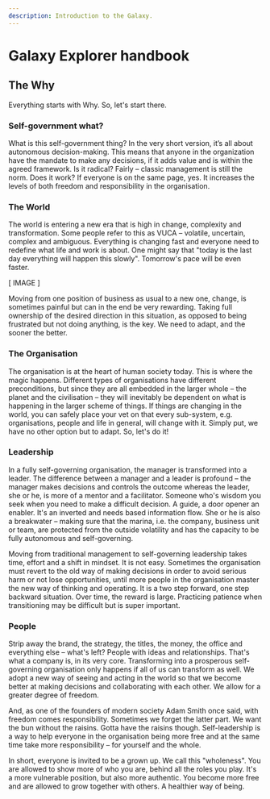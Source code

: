 ```yaml
---
description: Introduction to the Galaxy.
---
```


# Galaxy Explorer handbook

## The Why

Everything starts with Why. So, let's start there.

### Self-government what?

What is this self-government thing? In the very short version, it’s all about autonomous decision-making. This means that anyone in the organization have the mandate to make any decisions, if it adds value and is within the agreed framework. Is it radical? Fairly – classic management is still the norm. Does it work? If everyone is on the same page, yes. It increases the levels of both freedom and responsibility in the organisation.

### The World

The world is entering a new era that is high in change, complexity and transformation. Some people refer to this as VUCA – volatile, uncertain, complex and ambiguous. Everything is changing fast and everyone need to redefine what life and work is about. One might say that "today is the last day everything will happen this slowly". Tomorrow's pace will be even faster.

\[ IMAGE \]

Moving from one position of business as usual to a new one, change, is sometimes painful but can in the end be very rewarding. Taking full ownership of the desired direction in this situation, as opposed to being frustrated but not doing anything, is the key. We need to adapt, and the sooner the better.

### The Organisation

The organisation is at the heart of human society today. This is where the magic happens. Different types of organisations have different preconditions, but since they are all embedded in the larger whole – the planet and the civilisation – they will inevitably be dependent on what is happening in the larger scheme of things. If things are changing in the world, you can safely place your vet on that every sub-system, e.g. organisations, people and life in general, will change with it. Simply put, we have no other option but to adapt. So, let's do it!

### Leadership

In a fully self-governing organisation, the manager is transformed into a leader. The difference between a manager and a leader is profound – the manager makes decisions and controls the outcome whereas the leader, she or he, is more of a mentor and a facilitator. Someone who's wisdom you seek when you need to make a difficult decision. A guide, a door opener an enabler. It's an inverted and needs based information flow. She or he is also a breakwater – making sure that the marina, i.e. the company, business unit or team, are protected from the outside volatility and has the capacity to be fully autonomous and self-governing.

Moving from traditional management to self-governing leadership takes time, effort and a shift in mindset. It is not easy. Sometimes the organisation must revert to the old way of making decisions in order to avoid serious harm or not lose opportunities, until more people in the organisation master the new way of thinking and operating. It is a two step forward, one step backward situation. Over time, the reward is large. Practicing patience when transitioning may be difficult but is super important.

### People

Strip away the brand, the strategy, the titles, the money, the office and everything else – what's left? People with ideas and relationships. That's what a company is, in its very core. Transforming into a prosperous self-governing organisation only happens if all of us can transform as well. We adopt a new way of seeing and acting in the world so that we become better at making decisions and collaborating with each other. We allow for a greater degree of freedom.

And, as one of the founders of modern society Adam Smith once said, with freedom comes responsibility. Sometimes we forget the latter part. We want the bun without the raisins. Gotta have the raisins though. Self-leadership is a way to help everyone in the organisation being more free and at the same time take more responsibility – for yourself and the whole.

In short, everyone is invited to be a grown up. We call this "wholeness". You are allowed to show more of who you are, behind all the roles you play. It's a more vulnerable position, but also more authentic. You become more free and are allowed to grow together with others. A healthier way of being.

